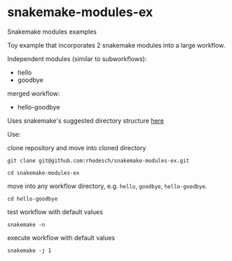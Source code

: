 # snakemake-modules-ex
Snakemake modules examples

Toy example that incorporates 2 snakemake modules into a large workflow.

Independent modules (similar to subworkflows):
- hello
- goodbye

merged workflow:
- hello-goodbye

Uses snakemake's suggested directory structure [here](https://snakemake.readthedocs.io/en/stable/snakefiles/deployment.html#)

Use:

clone repository and move into cloned directory
```
git clone git@github.com:rhodesch/snakemake-modules-ex.git

cd snakemake-modules-ex
```

move into any workflow directory, e.g. `hello`, `goodbye`, `hello-goodbye`.
```
cd hello-goodbye
```

test workflow with default values
```
snakemake -n
```

execute workflow with default values
```
snakemake -j 1
```
